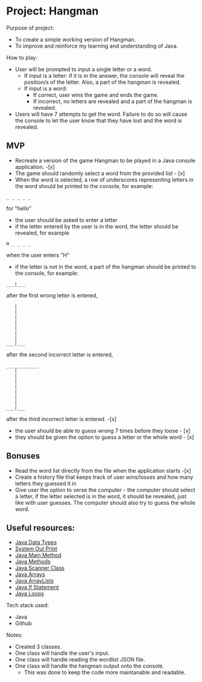 # Project: Hangman

Purpose of project:

- To create a simple working version of Hangman.
- To improve and reinforce my learning and understanding of Java.

How to play:

- User will be prompted to input a single letter or a word.
  - If input is a letter: if it is in the answer, the console will reveal the position/s of the letter. Also, a part of the hangman is revealed.
  - If input is a word:
    - If correct, user wins the game and ends the game.
    - If incorrect, no letters are revealed and a part of the hangman is revealed.
- Users will have 7 attempts to get the word. Failure to do so will cause the console to let the user know that they have lost and the word is revealed.

## MVP

- Recreate a version of the game Hangman to be played in a Java console application. -[x]
- The game should randomly select a word from the provided list - [x]
- When the word is selected, a row of underscores representing letters in the word should be printed to the console, for example:

```
_ _ _ _ _
```

for "hello"

- the user should be asked to enter a letter
- if the letter entered by the user is in the word, the letter should be revealed, for example

```
H _ _ _ _
```

when the user enters "H"

- if the letter is not in the word, a part of the hangman should be printed to the console, for example:

```
___|___
```

after the first wrong letter is entered,

```
   |
   |
   |
   |
   |
   |
   |
___|___
```

after the second incorrect letter is entered,

```
____________
   |
   |
   |
   |
   |
   |
   |
___|___
```

after the third incorrect letter is entered. -[x]

- the user should be able to guess wrong 7 times before they loose - [x]
- they should be given the option to guess a letter or the whole word - [x]

## Bonuses

- Read the word list directly from the file when the application starts -[x]
- Create a history file that keeps track of user wins/losses and how many letters they guessed it in
- Give user the option to verse the computer - the computer should select a letter, if the letter selected is in the word, it should be revealed, just like with user guesses. The computer should also try to guess the whole word.

## Useful resources:

- [Java Data Types](https://www.w3schools.com/java/java_data_types.asp)
- [System Out Print](https://www.javatpoint.com/system-out-println-in-java)
- [Java Main Method](https://www.javatpoint.com/java-main-method)
- [Java Methods](https://www.w3schools.com/java/java_methods.asp)
- [Java Scanner Class](https://www.w3schools.com/java/java_user_input.asp)
- [Java Arrays](https://www.javatpoint.com/array-in-java)
- [Java ArrayLists](https://www.javatpoint.com/java-arraylist)
- [Java If Statement](https://www.javatpoint.com/java-if-else)
- [Java Loops](https://www.javatpoint.com/java-for-loop)

Tech stack used:

- Java
- Github

Notes:

- Created 3 classes.
- One class will handle the user's input.
- One class will handle reading the wordlist JSON file.
- One class will handle the hangman output onto the console.
  - This was done to keep the code more maintanable and readable.
